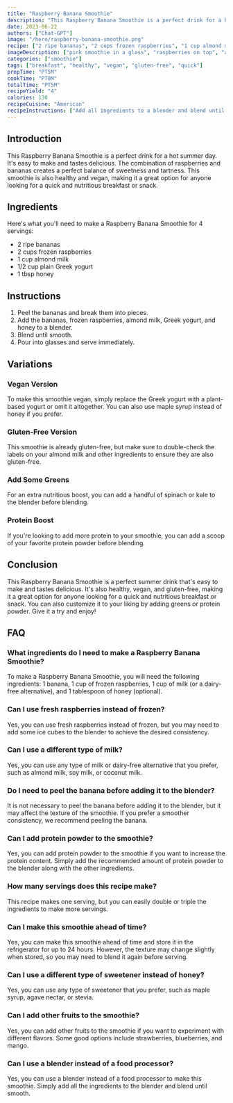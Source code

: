 ```yaml
---
title: "Raspberry Banana Smoothie"
description: "This Raspberry Banana Smoothie is a perfect drink for a hot summer day. It's easy to make and tastes delicious. The combination of raspberries and bananas creates a perfect balance of sweetness and tartness."
date: 2023-06-22
authors: ["Chat-GPT"]
image: "/hero/raspberry-banana-smoothie.png"
recipe: ["2 ripe bananas", "2 cups frozen raspberries", "1 cup almond milk", "1/2 cup plain Greek yogurt", "1 tbsp honey"]
imageDescription: ["pink smoothie in a glass", "raspberries on top", "a straw in the glass", "mint leaves as garnish"]
categories: ["smoothie"]
tags: ["breakfast", "healthy", "vegan", "gluten-free", "quick"]
prepTime: "PT5M"
cookTime: "PT0M"
totalTime: "PT5M"
recipeYield: "4"
calories: 130
recipeCuisine: "American"
recipeInstructions: ["Add all ingredients to a blender and blend until smooth. Pour into glasses and serve immediately."]
---
```


## Introduction

This Raspberry Banana Smoothie is a perfect drink for a hot summer day. It's easy to make and tastes delicious. The combination of raspberries and bananas creates a perfect balance of sweetness and tartness. This smoothie is also healthy and vegan, making it a great option for anyone looking for a quick and nutritious breakfast or snack. 

## Ingredients

Here's what you'll need to make a Raspberry Banana Smoothie for 4 servings:

- 2 ripe bananas
- 2 cups frozen raspberries
- 1 cup almond milk
- 1/2 cup plain Greek yogurt
- 1 tbsp honey

## Instructions

1. Peel the bananas and break them into pieces. 
2. Add the bananas, frozen raspberries, almond milk, Greek yogurt, and honey to a blender. 
3. Blend until smooth. 
4. Pour into glasses and serve immediately.

## Variations

### Vegan Version

To make this smoothie vegan, simply replace the Greek yogurt with a plant-based yogurt or omit it altogether. You can also use maple syrup instead of honey if you prefer.

### Gluten-Free Version

This smoothie is already gluten-free, but make sure to double-check the labels on your almond milk and other ingredients to ensure they are also gluten-free.

### Add Some Greens

For an extra nutritious boost, you can add a handful of spinach or kale to the blender before blending.

### Protein Boost

If you're looking to add more protein to your smoothie, you can add a scoop of your favorite protein powder before blending.

## Conclusion

This Raspberry Banana Smoothie is a perfect summer drink that's easy to make and tastes delicious. It's also healthy, vegan, and gluten-free, making it a great option for anyone looking for a quick and nutritious breakfast or snack. You can also customize it to your liking by adding greens or protein powder. Give it a try and enjoy!

## FAQ

### What ingredients do I need to make a Raspberry Banana Smoothie?

To make a Raspberry Banana Smoothie, you will need the following ingredients: 1 banana, 1 cup of frozen raspberries, 1 cup of milk (or a dairy-free alternative), and 1 tablespoon of honey (optional).

### Can I use fresh raspberries instead of frozen?

Yes, you can use fresh raspberries instead of frozen, but you may need to add some ice cubes to the blender to achieve the desired consistency.

### Can I use a different type of milk?

Yes, you can use any type of milk or dairy-free alternative that you prefer, such as almond milk, soy milk, or coconut milk.

### Do I need to peel the banana before adding it to the blender?

It is not necessary to peel the banana before adding it to the blender, but it may affect the texture of the smoothie. If you prefer a smoother consistency, we recommend peeling the banana.

### Can I add protein powder to the smoothie?

Yes, you can add protein powder to the smoothie if you want to increase the protein content. Simply add the recommended amount of protein powder to the blender along with the other ingredients.

### How many servings does this recipe make?

This recipe makes one serving, but you can easily double or triple the ingredients to make more servings.

### Can I make this smoothie ahead of time?

Yes, you can make this smoothie ahead of time and store it in the refrigerator for up to 24 hours. However, the texture may change slightly when stored, so you may need to blend it again before serving.

### Can I use a different type of sweetener instead of honey?

Yes, you can use any type of sweetener that you prefer, such as maple syrup, agave nectar, or stevia.

### Can I add other fruits to the smoothie?

Yes, you can add other fruits to the smoothie if you want to experiment with different flavors. Some good options include strawberries, blueberries, and mango.

### Can I use a blender instead of a food processor?

Yes, you can use a blender instead of a food processor to make this smoothie. Simply add all the ingredients to the blender and blend until smooth.
